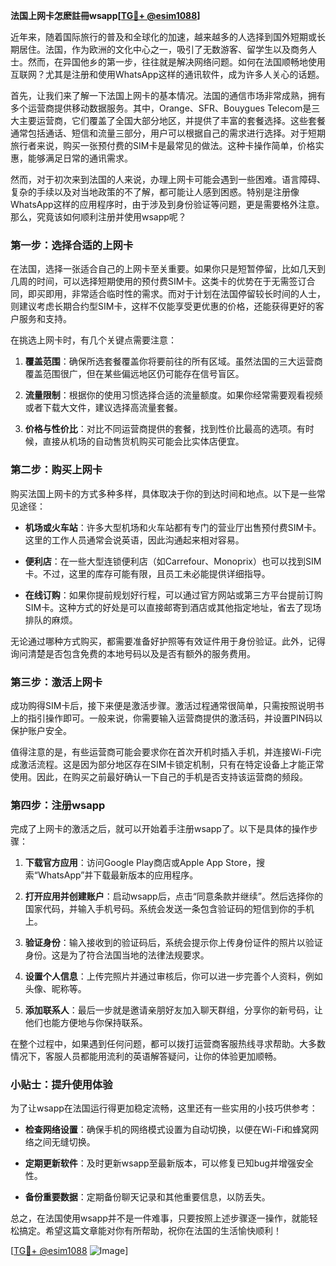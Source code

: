 **法国上网卡怎麽註冊wsapp[[TG💪+ @esim1088](https://t.me/s/esim1088)]**

近年来，随着国际旅行的普及和全球化的加速，越来越多的人选择到国外短期或长期居住。法国，作为欧洲的文化中心之一，吸引了无数游客、留学生以及商务人士。然而，在异国他乡的第一步，往往就是解决网络问题。如何在法国顺畅地使用互联网？尤其是注册和使用WhatsApp这样的通讯软件，成为许多人关心的话题。

首先，让我们来了解一下法国上网卡的基本情况。法国的通信市场非常成熟，拥有多个运营商提供移动数据服务。其中，Orange、SFR、Bouygues Telecom是三大主要运营商，它们覆盖了全国大部分地区，并提供了丰富的套餐选择。这些套餐通常包括通话、短信和流量三部分，用户可以根据自己的需求进行选择。对于短期旅行者来说，购买一张预付费的SIM卡是最常见的做法。这种卡操作简单，价格实惠，能够满足日常的通讯需求。

然而，对于初次来到法国的人来说，办理上网卡可能会遇到一些困难。语言障碍、复杂的手续以及对当地政策的不了解，都可能让人感到困惑。特别是注册像WhatsApp这样的应用程序时，由于涉及到身份验证等问题，更是需要格外注意。那么，究竟该如何顺利注册并使用wsapp呢？

### 第一步：选择合适的上网卡

在法国，选择一张适合自己的上网卡至关重要。如果你只是短暂停留，比如几天到几周的时间，可以选择短期使用的预付费SIM卡。这类卡的优势在于无需签订合同，即买即用，非常适合临时性的需求。而对于计划在法国停留较长时间的人士，则建议考虑长期合约型SIM卡，这样不仅能享受更优惠的价格，还能获得更好的客户服务和支持。

在挑选上网卡时，有几个关键点需要注意：

1. **覆盖范围**：确保所选套餐覆盖你将要前往的所有区域。虽然法国的三大运营商覆盖范围很广，但在某些偏远地区仍可能存在信号盲区。
   
2. **流量限制**：根据你的使用习惯选择合适的流量额度。如果你经常需要观看视频或者下载大文件，建议选择高流量套餐。
   
3. **价格与性价比**：对比不同运营商提供的套餐，找到性价比最高的选项。有时候，直接从机场的自动售货机购买可能会比实体店便宜。

### 第二步：购买上网卡

购买法国上网卡的方式多种多样，具体取决于你的到达时间和地点。以下是一些常见途径：

- **机场或火车站**：许多大型机场和火车站都有专门的营业厅出售预付费SIM卡。这里的工作人员通常会说英语，因此沟通起来相对容易。
  
- **便利店**：在一些大型连锁便利店（如Carrefour、Monoprix）也可以找到SIM卡。不过，这里的库存可能有限，且员工未必能提供详细指导。
  
- **在线订购**：如果你提前规划好行程，可以通过官方网站或第三方平台提前订购SIM卡。这种方式的好处是可以直接邮寄到酒店或其他指定地址，省去了现场排队的麻烦。

无论通过哪种方式购买，都需要准备好护照等有效证件用于身份验证。此外，记得询问清楚是否包含免费的本地号码以及是否有额外的服务费用。

### 第三步：激活上网卡

成功购得SIM卡后，接下来便是激活步骤。激活过程通常很简单，只需按照说明书上的指引操作即可。一般来说，你需要输入运营商提供的激活码，并设置PIN码以保护账户安全。

值得注意的是，有些运营商可能会要求你在首次开机时插入手机，并连接Wi-Fi完成激活流程。这是因为部分地区存在SIM卡锁定机制，只有在特定设备上才能正常使用。因此，在购买之前最好确认一下自己的手机是否支持该运营商的频段。

### 第四步：注册wsapp

完成了上网卡的激活之后，就可以开始着手注册wsapp了。以下是具体的操作步骤：

1. **下载官方应用**：访问Google Play商店或Apple App Store，搜索“WhatsApp”并下载最新版本的应用程序。
   
2. **打开应用并创建账户**：启动wsapp后，点击“同意条款并继续”。然后选择你的国家代码，并输入手机号码。系统会发送一条包含验证码的短信到你的手机上。
   
3. **验证身份**：输入接收到的验证码后，系统会提示你上传身份证件的照片以验证身份。这是为了符合法国当地的法律法规要求。
   
4. **设置个人信息**：上传完照片并通过审核后，你可以进一步完善个人资料，例如头像、昵称等。

5. **添加联系人**：最后一步就是邀请亲朋好友加入聊天群组，分享你的新号码，让他们也能方便地与你保持联系。

在整个过程中，如果遇到任何问题，都可以拨打运营商客服热线寻求帮助。大多数情况下，客服人员都能用流利的英语解答疑问，让你的体验更加顺畅。

### 小贴士：提升使用体验

为了让wsapp在法国运行得更加稳定流畅，这里还有一些实用的小技巧供参考：

- **检查网络设置**：确保手机的网络模式设置为自动切换，以便在Wi-Fi和蜂窝网络之间无缝切换。
  
- **定期更新软件**：及时更新wsapp至最新版本，可以修复已知bug并增强安全性。
  
- **备份重要数据**：定期备份聊天记录和其他重要信息，以防丢失。

总之，在法国使用wsapp并不是一件难事，只要按照上述步骤逐一操作，就能轻松搞定。希望这篇文章能对你有所帮助，祝你在法国的生活愉快顺利！

[[TG💪+ @esim1088](https://t.me/s/esim1088) ![Image](https://i.postimg.cc/4NQfJmqS/Snipaste-2025-05-13-00-14-12.png)]